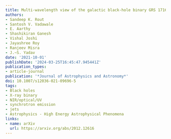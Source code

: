 ```yaml
---
title: Multi-wavelength view of the galactic black-hole binary GRS 1716-249
authors:
- Sandeep K. Rout
- Santosh V. Vadawale
- E. Aarthy
- Shashikiran Ganesh
- Vishal Joshi
- Jayashree Roy
- Ranjeev Misra
- J.~S. Yadav
date: '2021-10-01'
publishDate: '2024-03-25T16:45:47.945441Z'
publication_types:
- article-journal
publication: '*Journal of Astrophysics and Astronomy*'
doi: 10.1007/s12036-021-09696-5
tags:
- Black holes
- X-ray binary
- NIR/optical/UV
- synchrotron emission
- jets
- Astrophysics - High Energy Astrophysical Phenomena
links:
- name: arXiv
  url: https://arxiv.org/abs/2012.12616
---
```

